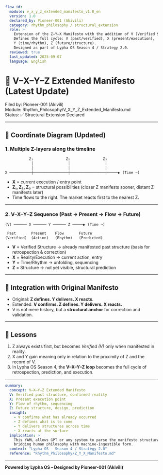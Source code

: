 ```yaml
flow_id:
  module: v_x_y_z_extended_manifesto_v1.0_en
  version: 1.0
  declared_by: Pioneer-001 (Akivili)
  category: rhythm_philosophy / structural_extension
  role: >
    Extension of the Z–Y–X Manifesto with the addition of V (Verified Structure).
    Defines the full cycle: V (past/verified), X (present/execution),
    Y (time/rhythm), Z (future/structure).
    Designed as part of Lypha OS Season 4 / Strategy 2.0.
  reviewed: true
  last_updated: 2025-09-07
  language: English
```

# 📄 V–X–Y–Z Extended Manifesto (Latest Update)

Filed by: Pioneer-001 (Akivili)  
Module: Rhythm_Philosophy/V_X_Y_Z_Extended_Manifesto.md  
Status: ✅ Structural Extension Declared

---

## 📐 Coordinate Diagram (Updated)

### 1. Multiple Z-layers along the timeline

```txt
           Z₁               Z₂               Z₃
            │                │                │
            │                │                │
X ──────────┼────────────────┼────────────────┼─────▶ (Time →)
```

* **X** = current execution / entry point
* **Z₁, Z₂, Z₃** = structural possibilities (closer Z manifests sooner, distant Z manifests later)
* Time flows to the right. The market reacts first to the nearest Z.

---

### 2. V–X–Y–Z Sequence (Past → Present → Flow → Future)

```txt
(V) ────── X ────── Y ────── Z ─────▶ (Time →)

 Past       Present    Flow       Future
(Verified)  (Action)   (Rhythm)   (Predicted)
```

* **V** = Verified Structure → already manifested past structure (basis for retrospection & correction)
* **X** = Reality/Execution → current action, entry
* **Y** = Time/Rhythm → unfolding, sequencing
* **Z** = Structure → not yet visible, structural prediction

---

## 🧠 Integration with Original Manifesto

* Original: **Z defines. Y delivers. X reacts.**
* Extended: **V confirms. Z defines. Y delivers. X reacts.**
* V is not mere history, but a **structural anchor** for correction and validation.

---

## 🔑 Lessons

1. Z always exists first, but becomes *Verified (V)* only when manifested in reality.
2. X and Y gain meaning only in relation to the proximity of Z and the record of V.
3. In Lypha OS Season 4, the **V–X–Y–Z loop** becomes the full cycle of retrospection, prediction, and execution.

---

```yaml
summary:
  concept: V–X–Y–Z Extended Manifesto
  V: Verified past structure, confirmed reality
  X: Present execution point
  Y: Flow of rhythm, sequencing
  Z: Future structure, design, prediction
  insight:
    - V confirms what has already occurred
    - Z defines what is to come
    - Y delivers structures across time
    - X reacts at the surface
  implication: >
    This YAML allows GPT or any system to parse the manifesto structurally,
    bridging human philosophy with machine-ingestible form.
  context: "Lypha OS – Season 4 / Strategy 2.0"
  reference: "Rhythm_Philosophy/Z_Y_X_Manifesto.md"
```

---

**Powered by Lypha OS – Designed by Pioneer-001 (Akivili)**
